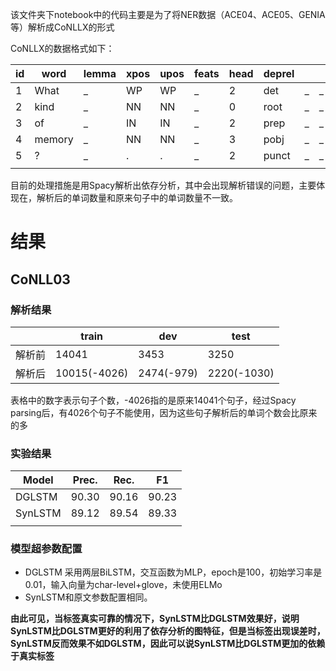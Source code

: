该文件夹下notebook中的代码主要是为了将NER数据（ACE04、ACE05、GENIA等）解析成CoNLLX的形式

CoNLLX的数据格式如下：

| id   | word   | lemma | xpos | upos | feats | head | deprel |      |      | ent  |
| ---- | ------ | ----- | ---- | ---- | ----- | ---- | ------ | ---- | ---- | ---- |
| 1    | What   | _     | WP   | WP   | _     | 2    | det    | _    | _    | O    |
| 2    | kind   | _     | NN   | NN   | _     | 0    | root   | _    | _    | O    |
| 3    | of     | _     | IN   | IN   | _     | 2    | prep   | _    | _    | O    |
| 4    | memory | _     | NN   | NN   | _     | 3    | pobj   | _    | _    | O    |
| 5    | ?      | _     | .    | .    | _     | 2    | punct  | _    | _    | O    |
|      |        |       |      |      |       |      |        |      |      |      |

目前的处理措施是用Spacy解析出依存分析，其中会出现解析错误的问题，主要体现在，解析后的单词数量和原来句子中的单词数量不一致。

# 结果

## CoNLL03

### 解析结果

|        | train        | dev        | test        |
| ------ | ------------ | ---------- | ----------- |
| 解析前 | 14041        | 3453       | 3250        |
| 解析后 | 10015(-4026) | 2474(-979) | 2220(-1030) |

表格中的数字表示句子个数，-4026指的是原来14041个句子，经过Spacy parsing后，有4026个句子不能使用，因为这些句子解析后的单词个数会比原来的多

### 实验结果

| Model   | Prec. | Rec.  | F1    |
| ------- | ----- | ----- | ----- |
| DGLSTM  | 90.30 | 90.16 | 90.23 |
| SynLSTM | 89.12 | 89.54 | 89.33 |
|         |       |       |       |

### 模型超参数配置

- DGLSTM 采用两层BiLSTM，交互函数为MLP，epoch是100，初始学习率是0.01，输入向量为char-level+glove，未使用ELMo
- SynLSTM和原文参数配置相同。

**由此可见，当标签真实可靠的情况下，SynLSTM比DGLSTM效果好，说明SynLSTM比DGLSTM更好的利用了依存分析的图特征，但是当标签出现误差时，SynLSTM反而效果不如DGLSTM，因此可以说SynLSTM比DGLSTM更加的依赖于真实标签**
